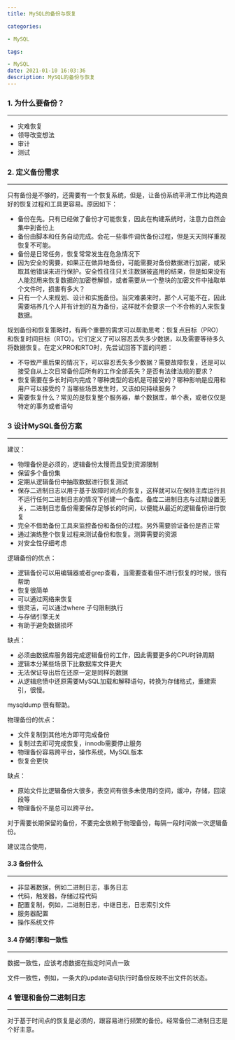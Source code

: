 ```yaml
---
title: MySQL的备份与恢复

categories: 

- MySQL

tags: 

- MySQL
date: 2021-01-10 16:03:36
description: MySQL的备份与恢复
---
```


### 1. 为什么要备份？
____

- 灾难恢复
- 领导改变想法
- 审计
- 测试

### 2. 定义备份需求
____

只有备份是不够的，还需要有一个恢复系统，但是，让备份系统平滑工作比构造良好的恢复过程和工具更容易。原因如下：

- 备份在先。只有已经做了备份才可能恢复，因此在构建系统时，注意力自然会集中到备份上
- 备份由脚本和任务自动完成。会花一些事件调优备份过程，但是天天同样重视恢复不可能。
- 备份是日常任务，恢复常常发生在危急情况下
- 因为安全的需要，如果正在做异地备份，可能需要对备份数据进行加密，或采取其他错误来进行保护。安全性往往只关注数据被盗用的结果，但是如果没有人能怼用来恢复数据的加密卷解锁，或者需要从一个整块的加密文件中抽取单个文件时，损害有多大？
- 只有一个人来规划、设计和实施备份。当灾难袭来时，那个人可能不在，因此需要培养几个人并有计划的互为备份，这样就不会要求一个不合格的人来恢复数据。

规划备份和恢复策略时，有两个重要的需求可以帮助思考：恢复点目标（PRO）和恢复时间目标（RTO）。它们定义了可以容忍丢失多少数据，以及需要等待多久将数据恢复。在定义PRO和RTO时，先尝试回答下面的问题：

- 不导致严重后果的情况下，可以容忍丢失多少数据？需要故障恢复，还是可以接受自从上次日常备份后所有的工作全部丢失？是否有法律法规的要求？
- 恢复需要在多长时间内完成？哪种类型的宕机是可接受的？哪种影响是应用和用户可以接受的？当哪些场景发生时，又该如何持续服务？
- 需要恢复什么？常见的是恢复整个服务器，单个数据库，单个表，或者仅仅是特定的事务或者语句

### 3 设计MySQL备份方案
_____

建议：

- 物理备份是必须的，逻辑备份太慢而且受到资源限制
- 保留多个备份集
- 定期从逻辑备份中抽取数据进行恢复测试
- 保存二进制日志以用于基于故障时间点的恢复，这样就可以在保持主库运行且不运行任何二进制日志的情况下创建一个备库。备库二进制日志与过期设置无关，二进制日志备份需要保存足够长的时间，以便能从最近的逻辑备份进行恢复
- 完全不借助备份工具来监控备份和备份的过程。另外需要验证备份是否正常
- 通过演练整个恢复过程来测试备份和恢复。测算需要的资源
- 对安全性仔细考虑

逻辑备份的优点：

- 逻辑备份可以用编辑器或者grep查看，当需要查看但不进行恢复的时候，很有帮助
- 恢复很简单
- 可以通过网络来恢复
- 很灵活，可以通过where 子句限制执行
- 与存储引擎无关
- 有助于避免数据损坏

缺点：

- 必须由数据库服务器完成逻辑备份的工作，因此需要更多的CPU时钟周期
- 逻辑本分某些场景下比数据库文件更大
- 无法保证导出后在还原一定是同样的数据
- 从逻辑悲愤中还原需要MySQL加载和解释语句，转换为存储格式，重建索引，很慢。

mysqldump 很有帮助。

物理备份的优点：

- 文件复制到其他地方即可完成备份
- 复制过去即可完成恢复，innodb需要停止服务
- 物理备份容易跨平台，操作系统，MySQL版本
- 恢复会更快

缺点：

- 原始文件比逻辑备份大很多，表空间有很多未使用的空间，缓冲，存储，回滚段等
- 物理备份不是总可以跨平台。


对于需要长期保留的备份，不要完全依赖于物理备份，每隔一段时间做一次逻辑备份。

建议混合使用，

#### 3.3 备份什么
_____

- 非显著数据，例如二进制日志，事务日志
- 代码，触发器，存储过程代码
- 配置复制，例如，二进制日志，中继日志，日志索引文件
- 服务器配置
- 操作系统文件

#### 3.4 存储引擎和一致性
____

数据一致性，应该考虑数据在指定时间点一致

文件一致性，例如，一条大的update语句执行时备份反映不出文件的状态。

### 4 管理和备份二进制日志
____

对于基于时间点的恢复是必须的，跟容易进行频繁的备份。经常备份二进制日志是个好主意。

